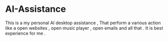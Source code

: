 # AI-Assistance
This is a my personal AI desktop assistance , That perform a various action like a open websites , open music player , open emails and all that . It is best experience for me . 
